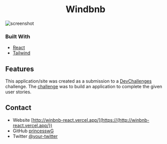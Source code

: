 

<h1 align="center">Windbnb</h1>

![screenshot](https://user-images.githubusercontent.com/16707738/92399059-5716eb00-f132-11ea-8b14-bcacdc8ec97b.png)


### Built With

<!-- This section should list any major frameworks that you built your project using. Here are a few examples.-->

- [React](https://reactjs.org/)
- [Tailwind](https://tailwindcss.com/)

## Features

<!-- List the features of your application or follow the template. Don't share the figma file here :) -->

This application/site was created as a submission to a [DevChallenges](https://devchallenges.io/challenges) challenge. The [challenge](https://devchallenges.io/challenges/3JFYedSOZqAxYuOCNmYD) was to build an application to complete the given user stories.

## Contact

- Website [http://winbnb-react.vercel.app/](https://{http://winbnb-react.vercel.app/})
- GitHub [princesswG](https://{github.com/princesswG})
- Twitter [@your-twitter](https://{twitter.com/your-username})
